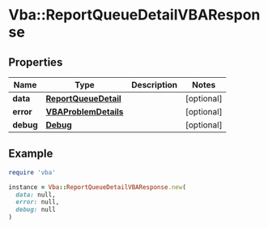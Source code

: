 # Vba::ReportQueueDetailVBAResponse

## Properties

| Name | Type | Description | Notes |
| ---- | ---- | ----------- | ----- |
| **data** | [**ReportQueueDetail**](ReportQueueDetail.md) |  | [optional] |
| **error** | [**VBAProblemDetails**](VBAProblemDetails.md) |  | [optional] |
| **debug** | [**Debug**](Debug.md) |  | [optional] |

## Example

```ruby
require 'vba'

instance = Vba::ReportQueueDetailVBAResponse.new(
  data: null,
  error: null,
  debug: null
)
```

